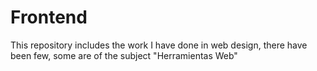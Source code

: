# Frontend
This repository includes the work I have done in web design, there have been few, some are of the subject "Herramientas Web"

